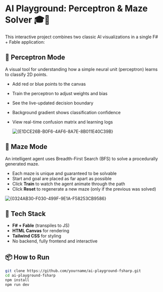 # AI Playground: Perceptron & Maze Solver 🎓🤖

This interactive project combines two classic AI visualizations in a single F# + Fable application:

## 🔵 Perceptron Mode

A visual tool for understanding how a simple neural unit (perceptron) learns to classify 2D points.

- Add red or blue points to the canvas
- Train the perceptron to adjust weights and bias
- See the live-updated decision boundary
- Background gradient shows classification confidence
- View real-time confusion matrix and learning logs

  ![{E1DCE26B-B0F6-4AF6-8A7E-8B011E40C39B}](https://github.com/user-attachments/assets/d9e39015-985b-4d9c-963c-0456de845359)


## 🧩 Maze Mode

An intelligent agent uses Breadth-First Search (BFS) to solve a procedurally generated maze.

- Each maze is unique and guaranteed to be solvable
- Start and goal are placed as far apart as possible
- Click **Train** to watch the agent animate through the path
- Click **Reset** to regenerate a new maze (only if the previous was solved)

![{0324AB30-F030-499F-9E1A-F58253CB9586}](https://github.com/user-attachments/assets/2bc3df54-129d-467b-b178-5c1b2532de02)


## 🚀 Tech Stack

- **F# + Fable** (transpiles to JS)
- **HTML Canvas** for rendering
- **Tailwind CSS** for styling
- No backend, fully frontend and interactive

## 📦 How to Run

```bash
git clone https://github.com/yourname/ai-playground-fsharp.git
cd ai-playground-fsharp
npm install
npm run dev
